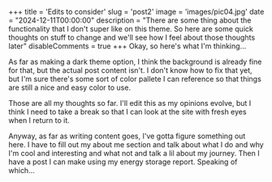 +++
title = 'Edits to consider'
slug = 'post2'
image = 'images/pic04.jpg'
date = "2024-12-11T00:00:00"
description = "There are some thing about the functionality that I don't super like on this theme. So here are some quick thoughts on stuff to change and we'll see how I feel about those thoughts later"
disableComments = true
+++
Okay, so here's what I'm thinking...

As far as making a dark theme option, I think the background is already fine for that, but the actual post content isn't. I don't know how to fix that yet, but I'm sure there's some sort of color pallete I can reference so that things are still a nice and easy color to use.

Those are all my thoughts so far. I'll edit this as my opinions evolve, but I think I need to take a break so that I can look at the site with fresh eyes when I return to it.

Anyway, as far as writing content goes, I've gotta figure something out here. I have to fill out my about me section and talk about what I do and why I'm cool and interesting and what not and talk a lil about my journey. Then I have a post I can make using my energy storage report. Speaking of which... 